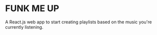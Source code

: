 # FUNK ME UP

A React.js web app to start creating playlists based on the music you're currently listening.
